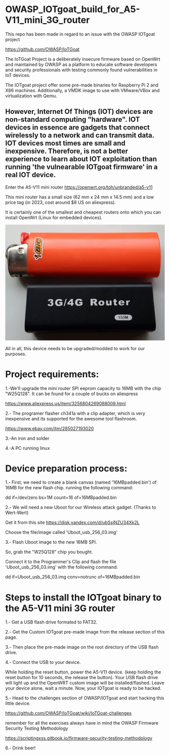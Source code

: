 # OWASP_IOTgoat_build_for_A5-V11_mini_3G_router





This repo has been made in regard to an issue with the OWASP IOTgoat project

https://github.com/OWASP/IoTGoat


The IoTGoat Project is a deliberately insecure firmware based on OpenWrt and maintained by OWASP as a platform to educate software developers and security professionals with testing commonly found vulnerabilities in IoT devices.

The IOTgoat project offer some pre-made binaries for Raspberry Pi 2 and X86 machines. Additionally, a VMDK image to use with VMware/VBox and virtualization with Qemu.


However, Internet Of Things (IOT) devices are non-standard computing "hardware". 
IOT devices in essence are gadgets that connect wirelessly to a network and can transmit data. IOT devices most times are small and inexpensive.
Therefore, is not a better experience to learn about IOT exploitation than running 'the vulnearable IOTgoat firmware' in a real IOT device.
-


Enter the A5-V11 mini router 
https://openwrt.org/toh/unbranded/a5-v11

This mini router has a small size (62 mm x 24 mm x 14.5 mm) and a low price tag (in 2023, cost around $8 US on aliexpress).

It is certainly one of the smallest and cheapest routers onto which you can install OpenWrt (Linux for embedded devices).

![A5-V11_mini_router](A5-V11_3G_mini_router.PNG)


All in all, this device needs to be upgraded/modded to work for our purposes.


# Project requirements:

1.-We'll upgrade the mini router SPI eeprom capacity to 16MB with the chip "W25Q128". It can be found for a couple of bucks on aliexpress

https://www.aliexpress.us/item/3256804269088009.html

2.- The programer flasher ch341a with a clip adapter, which is very inexpensive and its supported for the awesome tool flashroom.

https://www.ebay.com/itm/285027193020

3.-An iron and solder

4.-A PC running linux


# Device preparation process:


1.- First, we need to create a blank canvas (named '16MBpadded.bin') of 16MB for the new flash chip. running the following command:

dd if=/dev/zero bs=1M count=16 of=16MBpadded.bin

2.- We will need a new Uboot for our Wireless attack gadget. (Thanks to Wert-Wert)

Get it from this site https://disk.yandex.com/d/ubSsjNZU34Xk2L

Choose the file/image called 'Uboot_usb_256_03.img'

3.- Flash Uboot image to the new 16MB SPI.

So, grab the "W25Q128" chip you bought.

Connect it to the Programmer's Clip and flash the file 'Uboot_usb_256_03.img' with the following command:

dd if=Uboot_usb_256_03.img conv=notrunc of=16MBpadded.bin


# Steps to install the IOTgoat binary to the A5-V11 mini 3G router


1.- Get a USB flash drive formated to FAT32.

2.- Get the Custom IOTgoat pre-made image from the release section of this page.

3.- Then place the pre-made image on the root directory of the USB flash drive.

4.- Connect the USB to your device.

While holding the reset button, power the A5-V11 device. (keep holding the reset button for 10 seconds, the release the button). 
Your USB flash drive will light up and the OpenWRT custom image will be installed/flashed. 
Leave your device alone, wait a minute. Now, your IOTgoat is ready to be hacked.

5.- Head to the challenges section of OWASP/IOTgoat and start hacking this little device.

https://github.com/OWASP/IoTGoat/wiki/IoTGoat-challenges

remember for all the exercises always have in mind the OWASP Firmware Security Testing Methodology

https://scriptingxss.gitbook.io/firmware-security-testing-methodology

6.-  Drink beer!
          



















